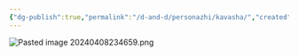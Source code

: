 ```yaml
---
{"dg-publish":true,"permalink":"/d-and-d/personazhi/kavasha/","created":"2024-04-08T23:46:40.177+03:00","updated":"2024-04-08T23:47:01.370+03:00"}
---
```


![Pasted image 20240408234659.png](/img/user/D&D/img/Pasted%20image%2020240408234659.png)
